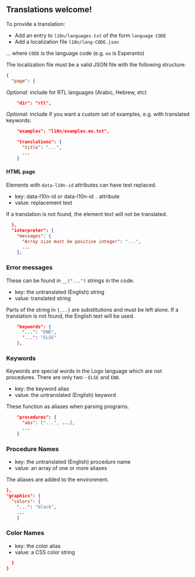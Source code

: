 ## Translations welcome! ##

To provide a translation:

* Add an entry to `l10n/languages.txt` of the form `language CODE`
* Add a localization file `l10n/lang-CODE.json`

... where `CODE` is the language code (e.g. `eo` is Esperanto)

The localization file must be a valid JSON file with the following structure:

```json
{
  "page": {
```

_Optional:_ include for RTL languages (Arabic, Hebrew, etc)

```json
    "dir": "rtl",
```

_Optional:_ include if you want a custom set of examples, e.g. with translated keywords:

```json
    "examples": "l10n/examples.eo.txt",
```

```json
    "translations": {
      "title": "...",
      ...
    }
```

#### HTML page

Elements with `data-l10n-id` attributes can have text replaced.

* key: data-l10n-id _or_ data-l10n-id `.` attribute
* value: replacement text

If a translation is not found, the element text will not be translated.

```json
  },
  "interpreter": {
    "messages": {
      "Array size must be positive integer": "...",
      ...
    },
```

### Error messages

These can be found in `__("...")` strings in the code.

* key: the untranslated (English) string
* value: translated string

Parts of the string in `{...}` are substitutions and must be left alone.
If a translation is not found, the English text will be used.

```json
    "keywords": {
      "...": "END",
      "...": "ELSE"
    },
```      
      
### Keywords

Keywords are special words in the Logo language which are not procedures. 
There are only two - `ELSE` and `END`.

* key: the keyword alias
* value: the untranslated (English) keyword

These function as aliases when parsing programs.

```json   
    "procedures": {
      "abs": ["...", ...],
      ...
    }
```

### Procedure Names

* key: the untranslated (English) procedure name
* value: an array of one or more aliases

The aliases are added to the environment.

```json
},
"graphics": {
  "colors": {
    "...": "black",
    ...
    }
```    

### Color Names

* key: the color alias
* value: a CSS color string


```json
  }
}
```
